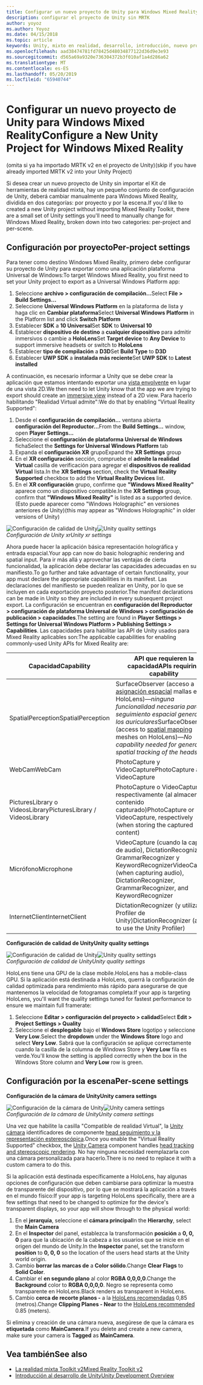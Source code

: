 ```yaml
---
title: Configurar un nuevo proyecto de Unity para Windows Mixed Reality
description: configurar el proyecto de Unity sin MRTK
author: yoyoz
ms.author: Yoyoz
ms.date: 04/15/2018
ms.topic: article
keywords: Unity, mixto en realidad, desarrollo, introducción, nuevo proyecto
ms.openlocfilehash: aad38474781fd78425d48034877122d36d9e3e93
ms.sourcegitcommit: d565a69a9320e736304372b3f010af1a4d286a62
ms.translationtype: MT
ms.contentlocale: es-ES
ms.lasthandoff: 05/20/2019
ms.locfileid: "65940744"
---
```

# <a name="configure-a-new-unity-project-for-windows-mixed-reality"></a><span data-ttu-id="2b28e-104">Configurar un nuevo proyecto de Unity para Windows Mixed Reality</span><span class="sxs-lookup"><span data-stu-id="2b28e-104">Configure a New Unity Project for Windows Mixed Reality</span></span> 

<span data-ttu-id="2b28e-105">(omita si ya ha importado MRTK v2 en el proyecto de Unity)</span><span class="sxs-lookup"><span data-stu-id="2b28e-105">(skip if you have already imported MRTK v2 into your Unity Project)</span></span>

<span data-ttu-id="2b28e-106">Si desea crear un nuevo proyecto de Unity sin importar el Kit de herramientas de realidad mixta, hay un pequeño conjunto de configuración de Unity, deberá cambiar manualmente para Windows Mixed Reality, dividida en dos categorías: por proyecto y por la escena.</span><span class="sxs-lookup"><span data-stu-id="2b28e-106">If you'd like to created a new Unity project without importing Mixed Reality Toolkit, there are a small set of Unity settings you'll need to manually change for Windows Mixed Reality, broken down into two categories: per-project and per-scene.</span></span>

## <a name="per-project-settings"></a><span data-ttu-id="2b28e-107">Configuración por proyecto</span><span class="sxs-lookup"><span data-stu-id="2b28e-107">Per-project settings</span></span>

<span data-ttu-id="2b28e-108">Para tener como destino Windows Mixed Reality, primero debe configurar su proyecto de Unity para exportar como una aplicación plataforma Universal de Windows:</span><span class="sxs-lookup"><span data-stu-id="2b28e-108">To target Windows Mixed Reality, you first need to set your Unity project to export as a Universal Windows Platform app:</span></span>
1. <span data-ttu-id="2b28e-109">Seleccione **archivo > configuración de compilación...**</span><span class="sxs-lookup"><span data-stu-id="2b28e-109">Select **File > Build Settings...**</span></span>
2. <span data-ttu-id="2b28e-110">Seleccione **Universal Windows Platform** en la plataforma de lista y haga clic en **Cambiar plataforma**</span><span class="sxs-lookup"><span data-stu-id="2b28e-110">Select **Universal Windows Platform** in the Platform list and click **Switch Platform**</span></span>
3. <span data-ttu-id="2b28e-111">Establecer **SDK** a **10 Universal**</span><span class="sxs-lookup"><span data-stu-id="2b28e-111">Set **SDK** to **Universal 10**</span></span>
4. <span data-ttu-id="2b28e-112">Establecer **dispositivo de destino** a **cualquier dispositivo** para admitir inmersivos o cambie a **HoloLens**</span><span class="sxs-lookup"><span data-stu-id="2b28e-112">Set **Target device** to **Any Device** to support immersive headsets or switch to **HoloLens**</span></span>
5. <span data-ttu-id="2b28e-113">Establecer **tipo de compilación** a **D3D**</span><span class="sxs-lookup"><span data-stu-id="2b28e-113">Set **Build Type** to **D3D**</span></span>
6. <span data-ttu-id="2b28e-114">Establecer **UWP SDK** a **instalada más reciente**</span><span class="sxs-lookup"><span data-stu-id="2b28e-114">Set **UWP SDK** to **Latest installed**</span></span>

<span data-ttu-id="2b28e-115">A continuación, es necesario informar a Unity que se debe crear la aplicación que estamos intentando exportar una [vista envolvente](app-views.md) en lugar de una vista 2D.</span><span class="sxs-lookup"><span data-stu-id="2b28e-115">We then need to let Unity know that the app we are trying to export should create an [immersive view](app-views.md) instead of a 2D view.</span></span> <span data-ttu-id="2b28e-116">Para hacerlo habilitando "Realidad Virtual admite":</span><span class="sxs-lookup"><span data-stu-id="2b28e-116">We do that by enabling "Virtual Reality Supported":</span></span>
1. <span data-ttu-id="2b28e-117">Desde el **configuración de compilación...**  ventana abierta **configuración del Reproductor...**</span><span class="sxs-lookup"><span data-stu-id="2b28e-117">From the **Build Settings...** window, open **Player Settings...**</span></span>
2. <span data-ttu-id="2b28e-118">Seleccione el **configuración de plataforma Universal de Windows** ficha</span><span class="sxs-lookup"><span data-stu-id="2b28e-118">Select the **Settings for Universal Windows Platform** tab</span></span>
3. <span data-ttu-id="2b28e-119">Expanda el **configuración XR** grupo</span><span class="sxs-lookup"><span data-stu-id="2b28e-119">Expand the **XR Settings** group</span></span>
4. <span data-ttu-id="2b28e-120">En el **XR configuración** sección, compruebe el **admite la realidad Virtual** casilla de verificación para agregar el **dispositivos de realidad Virtual** lista.</span><span class="sxs-lookup"><span data-stu-id="2b28e-120">In the **XR Settings** section, check the **Virtual Reality Supported** checkbox to add the **Virtual Reality Devices** list.</span></span>
5. <span data-ttu-id="2b28e-121">En el **XR configuración** grupo, confirme que **"Windows Mixed Reality"** aparece como un dispositivo compatible.</span><span class="sxs-lookup"><span data-stu-id="2b28e-121">In the **XR Settings** group, confirm that **"Windows Mixed Reality"** is listed as a supported device.</span></span> <span data-ttu-id="2b28e-122">(Esto puede aparecer como "Windows Holographic" en versiones anteriores de Unity)</span><span class="sxs-lookup"><span data-stu-id="2b28e-122">(this may appear as "Windows Holographic" in older versions of Unity)</span></span>

<span data-ttu-id="2b28e-123">![Configuración de calidad de Unity](images/getting-started-unity-quality-settings.jpg)</span><span class="sxs-lookup"><span data-stu-id="2b28e-123">![Unity quality settings](images/getting-started-unity-quality-settings.jpg)</span></span><br>
<span data-ttu-id="2b28e-124">*Configuración de Unity xr*</span><span class="sxs-lookup"><span data-stu-id="2b28e-124">*Unity xr settings*</span></span>

<span data-ttu-id="2b28e-125">Ahora puede hacer la aplicación básica representación holográfica y entrada espacial.</span><span class="sxs-lookup"><span data-stu-id="2b28e-125">Your app can now do basic holographic rendering and spatial input.</span></span> <span data-ttu-id="2b28e-126">Para ir más allá y aprovechar las ventajas de cierta funcionalidad, la aplicación debe declarar las capacidades adecuadas en su manifiesto.</span><span class="sxs-lookup"><span data-stu-id="2b28e-126">To go further and take advantage of certain functionality, your app must declare the appropriate capabilities in its manifest.</span></span> <span data-ttu-id="2b28e-127">Las declaraciones del manifiesto se pueden realizar en Unity, por lo que se incluyen en cada exportación proyecto posterior.</span><span class="sxs-lookup"><span data-stu-id="2b28e-127">The manifest declarations can be made in Unity so they are included in every subsequent project export.</span></span> <span data-ttu-id="2b28e-128">La configuración se encuentran en **configuración del Reproductor > configuración de plataforma Universal de Windows > configuración de publicación > capacidades**.</span><span class="sxs-lookup"><span data-stu-id="2b28e-128">The setting are found in **Player Settings > Settings for Universal Windows Platform > Publishing Settings > Capabilities**.</span></span> <span data-ttu-id="2b28e-129">Las capacidades para habilitar las API de Unity usados para Mixed Reality aplicables son:</span><span class="sxs-lookup"><span data-stu-id="2b28e-129">The applicable capabilities for enabling commonly-used Unity APIs for Mixed Reality are:</span></span>

|  <span data-ttu-id="2b28e-130">Capacidad</span><span class="sxs-lookup"><span data-stu-id="2b28e-130">Capability</span></span>  |  <span data-ttu-id="2b28e-131">API que requieren la capacidad</span><span class="sxs-lookup"><span data-stu-id="2b28e-131">APIs requiring capability</span></span> | 
|----------|----------|
|  <span data-ttu-id="2b28e-132">SpatialPerception</span><span class="sxs-lookup"><span data-stu-id="2b28e-132">SpatialPerception</span></span>  |  <span data-ttu-id="2b28e-133">SurfaceObserver (acceso a [asignación espacial](spatial-mapping.md) mallas en HoloLens)&mdash;*ninguna funcionalidad necesaria para seguimiento espacial general de los auriculares*</span><span class="sxs-lookup"><span data-stu-id="2b28e-133">SurfaceObserver (access to [spatial mapping](spatial-mapping.md) meshes on HoloLens)&mdash;*No capability needed for general spatial tracking of the headset*</span></span> | 
|  <span data-ttu-id="2b28e-134">WebCam</span><span class="sxs-lookup"><span data-stu-id="2b28e-134">WebCam</span></span>  |  <span data-ttu-id="2b28e-135">PhotoCapture y VideoCapture</span><span class="sxs-lookup"><span data-stu-id="2b28e-135">PhotoCapture and VideoCapture</span></span> | 
|  <span data-ttu-id="2b28e-136">PicturesLibrary o VideosLibrary</span><span class="sxs-lookup"><span data-stu-id="2b28e-136">PicturesLibrary / VideosLibrary</span></span>  |  <span data-ttu-id="2b28e-137">PhotoCapture o VideoCapture, respectivamente (al almacenar el contenido capturado)</span><span class="sxs-lookup"><span data-stu-id="2b28e-137">PhotoCapture or VideoCapture, respectively (when storing the captured content)</span></span> | 
|  <span data-ttu-id="2b28e-138">Micrófono</span><span class="sxs-lookup"><span data-stu-id="2b28e-138">Microphone</span></span>  |  <span data-ttu-id="2b28e-139">VideoCapture (cuando la captura de audio), DictationRecognizer, GrammarRecognizer y KeywordRecognizer</span><span class="sxs-lookup"><span data-stu-id="2b28e-139">VideoCapture (when capturing audio), DictationRecognizer, GrammarRecognizer, and KeywordRecognizer</span></span> | 
|  <span data-ttu-id="2b28e-140">InternetClient</span><span class="sxs-lookup"><span data-stu-id="2b28e-140">InternetClient</span></span>  |  <span data-ttu-id="2b28e-141">DictationRecognizer (y utilizar el Profiler de Unity)</span><span class="sxs-lookup"><span data-stu-id="2b28e-141">DictationRecognizer (and to use the Unity Profiler)</span></span> | 

<span data-ttu-id="2b28e-142">**Configuración de calidad de Unity**</span><span class="sxs-lookup"><span data-stu-id="2b28e-142">**Unity quality settings**</span></span>

<span data-ttu-id="2b28e-143">![Configuración de calidad de Unity](images/getting-started-unity-quality-settings.jpg)</span><span class="sxs-lookup"><span data-stu-id="2b28e-143">![Unity quality settings](images/getting-started-unity-quality-settings.jpg)</span></span><br>
<span data-ttu-id="2b28e-144">*Configuración de calidad de Unity*</span><span class="sxs-lookup"><span data-stu-id="2b28e-144">*Unity quality settings*</span></span>

<span data-ttu-id="2b28e-145">HoloLens tiene una GPU de la clase mobile.</span><span class="sxs-lookup"><span data-stu-id="2b28e-145">HoloLens has a mobile-class GPU.</span></span> <span data-ttu-id="2b28e-146">Si la aplicación está destinada a HoloLens, querrá la configuración de calidad optimizada para rendimiento más rápido para asegurarse de que mantenemos la velocidad de fotogramas completa:</span><span class="sxs-lookup"><span data-stu-id="2b28e-146">If your app is targeting HoloLens, you'll want the quality settings tuned for fastest performance to ensure we maintain full framerate:</span></span>
1. <span data-ttu-id="2b28e-147">Seleccione **Editar > configuración del proyecto > calidad**</span><span class="sxs-lookup"><span data-stu-id="2b28e-147">Select **Edit > Project Settings > Quality**</span></span>
2. <span data-ttu-id="2b28e-148">Seleccione el **desplegable** bajo el **Windows Store** logotipo y seleccione **Very Low**.</span><span class="sxs-lookup"><span data-stu-id="2b28e-148">Select the **dropdown** under the **Windows Store** logo and select **Very Low**.</span></span> <span data-ttu-id="2b28e-149">Sabrá que la configuración se aplique correctamente cuando la casilla de la columna de Windows Store y **Very Low** fila es verde.</span><span class="sxs-lookup"><span data-stu-id="2b28e-149">You'll know the setting is applied correctly when the box in the Windows Store column and **Very Low** row is green.</span></span>

## <a name="per-scene-settings"></a><span data-ttu-id="2b28e-150">Configuración por la escena</span><span class="sxs-lookup"><span data-stu-id="2b28e-150">Per-scene settings</span></span>

<span data-ttu-id="2b28e-151">**Configuración de la cámara de Unity**</span><span class="sxs-lookup"><span data-stu-id="2b28e-151">**Unity camera settings**</span></span>

<span data-ttu-id="2b28e-152">![Configuración de la cámara de Unity](images/Unitycamerasettings.png)</span><span class="sxs-lookup"><span data-stu-id="2b28e-152">![Unity camera settings](images/Unitycamerasettings.png)</span></span><br>
<span data-ttu-id="2b28e-153">*Configuración de la cámara de Unity*</span><span class="sxs-lookup"><span data-stu-id="2b28e-153">*Unity camera settings*</span></span>

<span data-ttu-id="2b28e-154">Una vez que habilite la casilla "Compatible de realidad Virtual", la [Unity cámara](camera-in-unity.md) identificadores de componente [head seguimiento y la representación estereoscópica](rendering.md).</span><span class="sxs-lookup"><span data-stu-id="2b28e-154">Once you enable the "Virtual Reality Supported" checkbox, the [Unity Camera](camera-in-unity.md) component handles [head tracking and stereoscopic rendering](rendering.md).</span></span> <span data-ttu-id="2b28e-155">No hay ninguna necesidad reemplazarla con una cámara personalizada para hacerlo.</span><span class="sxs-lookup"><span data-stu-id="2b28e-155">There is no need to replace it with a custom camera to do this.</span></span>

<span data-ttu-id="2b28e-156">Si la aplicación está destinada específicamente a HoloLens, hay algunas opciones de configuración que deben cambiarse para optimizar la muestra de transparente del dispositivo, por lo que se mostrará la aplicación a través en el mundo físico:</span><span class="sxs-lookup"><span data-stu-id="2b28e-156">If your app is targeting HoloLens specifically, there are a few settings that need to be changed to optimize for the device's transparent displays, so your app will show through to the physical world:</span></span>
1. <span data-ttu-id="2b28e-157">En el **jerarquía**, seleccione el **cámara principal**</span><span class="sxs-lookup"><span data-stu-id="2b28e-157">In the **Hierarchy**, select the **Main Camera**</span></span>
2. <span data-ttu-id="2b28e-158">En el **Inspector** del panel, establezca la transformación **posición** a **0, 0, 0** para que la ubicación de la cabeza a los usuarios que se inicie en el origen del mundo de Unity.</span><span class="sxs-lookup"><span data-stu-id="2b28e-158">In the **Inspector** panel, set the transform **position** to **0, 0, 0** so the location of the users head starts at the Unity world origin.</span></span>
3. <span data-ttu-id="2b28e-159">Cambio **borrar las marcas de** a **Color sólido**.</span><span class="sxs-lookup"><span data-stu-id="2b28e-159">Change **Clear Flags** to **Solid Color**.</span></span>
4. <span data-ttu-id="2b28e-160">Cambiar el **en segundo plano** al color **RGBA 0,0,0,0**.</span><span class="sxs-lookup"><span data-stu-id="2b28e-160">Change the **Background** color to **RGBA 0,0,0,0**.</span></span> <span data-ttu-id="2b28e-161">Negro se representa como transparente en HoloLens.</span><span class="sxs-lookup"><span data-stu-id="2b28e-161">Black renders as transparent in HoloLens.</span></span>
5. <span data-ttu-id="2b28e-162">Cambio **cerca de recorte planos -** a la [HoloLens recomendadas](camera-in-unity.md#clip-planes) 0,85 (metros).</span><span class="sxs-lookup"><span data-stu-id="2b28e-162">Change **Clipping Planes - Near** to the [HoloLens recommended](camera-in-unity.md#clip-planes) 0.85 (meters).</span></span>

<span data-ttu-id="2b28e-163">Si elimina y creación de una cámara nueva, asegúrese de que la cámara es **etiquetada** como **MainCamera**.</span><span class="sxs-lookup"><span data-stu-id="2b28e-163">If you delete and create a new camera, make sure your camera is **Tagged** as **MainCamera**.</span></span>


## <a name="see-also"></a><span data-ttu-id="2b28e-164">Vea también</span><span class="sxs-lookup"><span data-stu-id="2b28e-164">See also</span></span>
* [<span data-ttu-id="2b28e-165">La realidad mixta Toolkit v2</span><span class="sxs-lookup"><span data-stu-id="2b28e-165">Mixed Reality Toolkit v2</span></span>](mrtk-getting-started.md)
* [<span data-ttu-id="2b28e-166">Introducción al desarrollo de Unity</span><span class="sxs-lookup"><span data-stu-id="2b28e-166">Unity Development Overview</span></span>](unity-development-overview.md)
